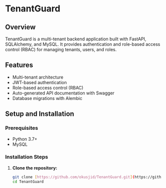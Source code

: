 # TenantGuard

## Overview

TenantGuard is a multi-tenant backend application built with FastAPI, SQLAlchemy, and MySQL. It provides authentication and role-based access control (RBAC) for managing tenants, users, and roles.

## Features

- Multi-tenant architecture
- JWT-based authentication
- Role-based access control (RBAC)
- Auto-generated API documentation with Swagger
- Database migrations with Alembic

## Setup and Installation

### Prerequisites

- Python 3.7+
- MySQL

### Installation Steps

1. **Clone the repository:**
   ```sh
   git clone [https://github.com/okusjid/TenantGuard.git](https://github.com/okusjid/TenantGaurd)
   cd TenantGuard
